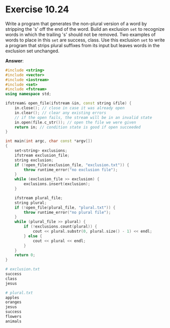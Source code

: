 # Exercise 10.24

Write a program that generates the non-plural version of a word by stripping the 's' off the end of the word. Build an exclusion `set` to recognize words in which the trailing 's' should not be removed. Two examples of words to place in this `set` are success, class. Use this exclusion `set` to write a program that strips plural suffixes from its input but leaves words in the exclusion set unchanged.

**Answer**:

```cpp
#include <string>
#include <vector>
#include <iostream>
#include <set>
#include <fstream>
using namespace std;

ifstream& open_file(ifstream &in, const string &file) {
    in.close(); // close in case it was already open
    in.clear(); // clear any existing errors
    // if the open fails, the stream will be in an invalid state
    in.open(file.c_str()); // open the file we were given
    return in; // condition state is good if open succeeded
}

int main(int argc, char const *argv[])
{
    set<string> exclusions;
    ifstream exclusion_file;
    string exclusion;
    if (!open_file(exclusion_file, "exclusion.txt")) {
        throw runtime_error("no exclusion file");
    }
    while (exclusion_file >> exclusion) {
        exclusions.insert(exclusion);
    }

    ifstream plural_file;
    string plural;
    if (!open_file(plural_file, "plural.txt")) {
        throw runtime_error("no plural file");
    }
    while (plural_file >> plural) {
        if (!exclusions.count(plural)) {
            cout << plural.substr(0, plural.size() - 1) << endl;
        } else {
            cout << plural << endl;
        }
    }
    return 0;
}
```

```bash
# exclusion.txt
success
class
jesus
```

```bash
# plural.txt
apples
oranges
jesus
success
flowers
animals
```